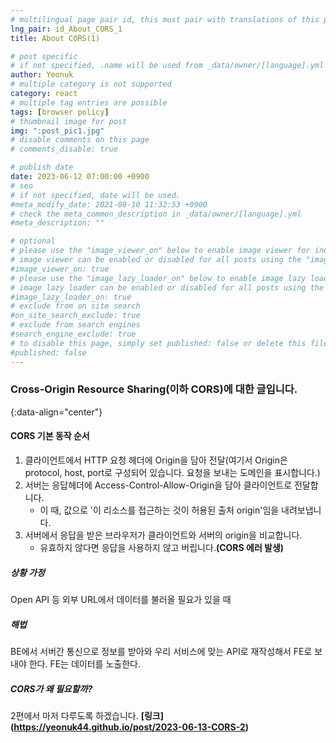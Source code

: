 ```yaml
---
# multilingual page pair id, this must pair with translations of this page. (This name must be unique)
lng_pair: id_About_CORS_1
title: About CORS(1)

# post specific
# if not specified, .name will be used from _data/owner/[language].yml
author: Yeonuk
# multiple category is not supported
category: react
# multiple tag entries are possible
tags: [browser policy]
# thumbnail image for post
img: ":post_pic1.jpg"
# disable comments on this page
# comments_disable: true

# publish date
date: 2023-06-12 07:00:00 +0900
# seo
# if not specified, date will be used.
#meta_modify_date: 2021-08-10 11:32:53 +0900
# check the meta_common_description in _data/owner/[language].yml
#meta_description: ""

# optional
# please use the "image_viewer_on" below to enable image viewer for individual pages or posts (_posts/ or [language]/_posts folders).
# image viewer can be enabled or disabled for all posts using the "image_viewer_posts: true" setting in _data/conf/main.yml.
#image_viewer_on: true
# please use the "image_lazy_loader_on" below to enable image lazy loader for individual pages or posts (_posts/ or [language]/_posts folders).
# image lazy loader can be enabled or disabled for all posts using the "image_lazy_loader_posts: true" setting in _data/conf/main.yml.
#image_lazy_loader_on: true
# exclude from on site search
#on_site_search_exclude: true
# exclude from search engines
#search_engine_exclude: true
# to disable this page, simply set published: false or delete this file
#published: false
---
```


<!-- outline-start -->

### Cross-Origin Resource Sharing(이하 CORS)에 대한 글입니다.

{:data-align="center"}

<!-- outline-end -->

#### CORS 기본 동작 순서

1. 클라이언트에서 HTTP 요청 헤더에 Origin을 담아 전달(여기서 Origin은 protocol, host, port로 구성되어 있습니다. 요청을 보내는 도메인을 표시합니다.)
2. 서버는 응답헤더에 Access-Control-Allow-Origin을 담아 클라이언트로 전달합니다.
   - 이 때, 값으로 '이 리소스를 접근하는 것이 허용된 출처 origin'임을 내려보냅니다.
3. 서버에서 응답을 받은 브라우저가 클라이언트와 서버의 origin을 비교합니다.
   - 유효하지 않다면 응답을 사용하지 않고 버립니다.**(CORS 에러 발생)**

##### 상황 가정

Open API 등 외부 URL에서 데이터를 불러올 필요가 있을 때

##### 해법

BE에서 서버간 통신으로 정보를 받아와 우리 서비스에 맞는 API로 재작성해서 FE로 보내야 한다. FE는 데이터를 노출한다.

##### CORS가 왜 필요할까?

2편에서 마저 다루도록 하겠습니다. **[링크] (https://yeonuk44.github.io/post/2023-06-13-CORS-2)**
